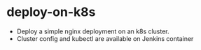 # deploy-on-k8s

- Deploy a simple nginx deployment on an k8s cluster. 
- Cluster config and kubectl are available on Jenkins container
